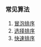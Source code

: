 ### 常见算法

1. [冒泡排序](https://github.com/heibaiying/BigData-Notes/blob/master/notes/Storm和流处理简介.md)
2. [选择排序](https://github.com/bigdata2018/BigData/blob/master/Algorithm-notes/选择排序.md)
3. [快速排序](https://github.com/bigdata2018/BigData/blob/master/Algorithm-notes/选择排序.md)

